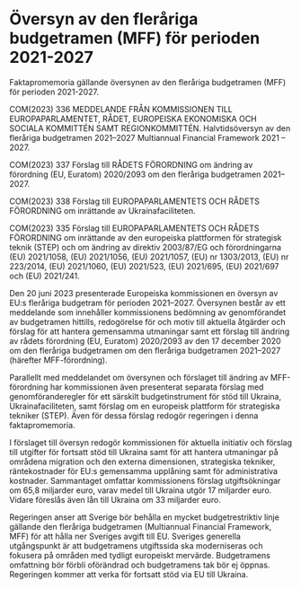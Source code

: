 # Översyn av den fleråriga budgetramen (MFF) för perioden 2021-2027

Faktapromemoria gällande översynen av den fleråriga budgetramen (MFF) för perioden 2021\-2027\.

COM(2023\) 336
MEDDELANDE FRÅN KOMMISSIONEN TILL EUROPAPARLAMENTET, RÅDET, EUROPEISKA EKONOMISKA OCH SOCIALA KOMMITTÉN SAMT REGIONKOMMITTÉN. Halvtidsöversyn av den fleråriga budgetramen 2021–2027 Multiannual Financial Framework 2021 – 2027\.

COM(2023\) 337
Förslag till RÅDETS FÖRORDNING om ändring av förordning (EU, Euratom) 2020/2093 om den fleråriga budgetramen 2021–2027\.

COM(2023\) 338
Förslag till EUROPAPARLAMENTETS OCH RÅDETS FÖRORDNING om inrättande av Ukrainafaciliteten.

COM(2023\) 335
Förslag till EUROPAPARLAMENTETS OCH RÅDETS FÖRORDNING om inrättande av den europeiska plattformen för strategisk teknik (STEP) och om ändring av direktiv 2003/87/EG och förordningarna (EU) 2021/1058, (EU) 2021/1056, (EU) 2021/1057, (EU) nr 1303/2013, (EU) nr 223/2014, (EU) 2021/1060, (EU) 2021/523, (EU) 2021/695, (EU) 2021/697 och (EU) 2021/241\.

Den 20 juni 2023 presenterade Europeiska kommissionen en översyn av EU:s fleråriga budgetram för perioden 2021–2027\. Översynen består av ett meddelande som innehåller kommissionens bedömning av genomförandet av budgetramen hittills, redogörelse för och motiv till aktuella åtgärder och förslag för att hantera gemensamma utmaningar samt ett förslag till ändring av rådets förordning (EU, Euratom) 2020/2093 av den 17 december 2020 om den fleråriga budgetramen om den fleråriga budgetramen 2021–2027 (härefter MFF\-förordning).

Parallellt med meddelandet om översynen och förslaget till ändring av MFF\-förordning har kommissionen även presenterat separata förslag med genomföranderegler för ett särskilt budgetinstrument för stöd till Ukraina, Ukrainafaciliteten, samt förslag om en europeisk plattform för strategiska tekniker (STEP). Även för dessa förslag redogör regeringen i denna faktapromemoria.

I förslaget till översyn redogör kommissionen för aktuella initiativ och förslag till utgifter för fortsatt stöd till Ukraina samt för att hantera utmaningar på områdena migration och den externa dimensionen, strategiska tekniker, räntekostnader för EU:s gemensamma upplåning samt för administrativa kostnader. Sammantaget omfattar kommissionens förslag utgiftsökningar om 65,8 miljarder euro, varav medel till Ukraina utgör 17 miljarder euro. Vidare föreslås även lån till Ukraina om 33 miljarder euro.

Regeringen anser att Sverige bör behålla en mycket budgetrestriktiv linje gällande den fleråriga budgetramen (Multiannual Financial Framework, MFF) för att hålla ner Sveriges avgift till EU. Sveriges generella utgångspunkt är att budgetramens utgiftssida ska moderniseras och fokusera på områden med tydligt europeiskt mervärde. Budgetramens omfattning bör förbli oförändrad och budgetramens tak bör ej öppnas. Regeringen kommer att verka för fortsatt stöd via EU till Ukraina.
